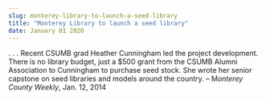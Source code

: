 ```yaml
---
slug: monterey-library-to-launch-a-seed-library
title: "Monterey Library to launch a seed library"
date: January 01 2020
---
```


<p>. . . Recent CSUMB grad Heather Cunningham led the project development. There is no library budget, just  a $500 grant from the CSUMB Alumni Association to Cunningham to purchase seed stock. She wrote her senior capstone on seed libraries and models around the country. – M<em>onterey County Weekly</em>, Jan. 12, 2014
</p>
